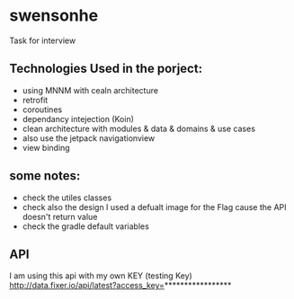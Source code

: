 # swensonhe
Task for interview

## Technologies Used in the porject:
* using MNNM with cealn architecture 
* retrofit
* coroutines
* dependancy intejection (Koin)
* clean architecture with modules & data & domains & use cases
* also use the jetpack navigationview 
* view binding 


## some notes:
* check the utiles classes 
* check also the design I used a defualt image for the Flag cause the API doesn't return value 
* check the gradle default variables

## API 
I am using this api with my own KEY (testing Key)
http://data.fixer.io/api/latest?access_key=*****************
